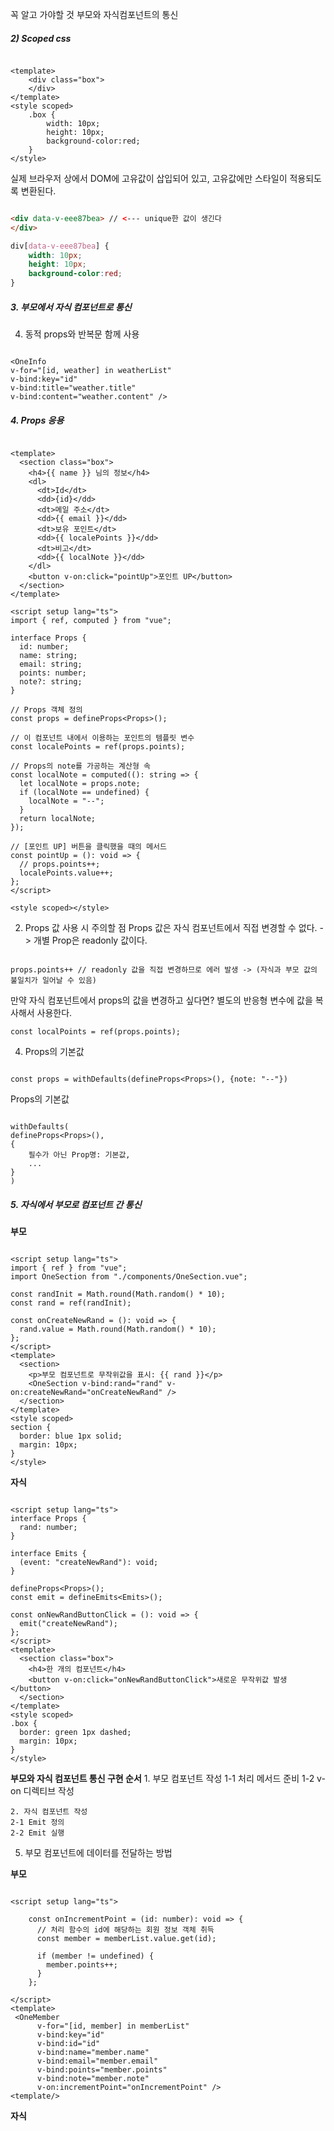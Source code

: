 꼭 알고 가야할 것
부모와 자식컴포넌트의 통신

##### 2) Scoped css
```vue

<template>
	<div class="box">
	</div>
</template>
<style scoped>
	.box {
		width: 10px;
		height: 10px;
		background-color:red;
	}
</style>

```

실제 브라우저 상에서 DOM에 고유값이 삽입되어 있고, 고유값에만 스타일이 적용되도록 변환된다.

```html

<div data-v-eee87bea> // <--- unique한 값이 생긴다
</div>

```

```css
div[data-v-eee87bea] {
	width: 10px;
	height: 10px;
	background-color:red;
}


```

##### 3. 부모에서 자식 컴포넌트로 통신

4) 동적 props와 반복문 함께 사용

```vue

<OneInfo
v-for="[id, weather] in weatherList"
v-bind:key="id"
v-bind:title="weather.title"
v-bind:content="weather.content" />

```

##### 4. Props 응용

```vue

<template>
  <section class="box">
    <h4>{{ name }} 님의 정보</h4>
    <dl>
      <dt>Id</dt>
      <dd>{id}</dd>
      <dt>메일 주소</dt>
      <dd>{{ email }}</dd>
      <dt>보유 포인트</dt>
      <dd>{{ localePoints }}</dd>
      <dt>비고</dt>
      <dd>{{ localNote }}</dd>
    </dl>
    <button v-on:click="pointUp">포인트 UP</button>
  </section>
</template>

<script setup lang="ts">
import { ref, computed } from "vue";

interface Props {
  id: number;
  name: string;
  email: string;
  points: number;
  note?: string;
}

// Props 객체 정의
const props = defineProps<Props>();

// 이 컴포넌트 내에서 이용하는 포인트의 템플릿 변수
const localePoints = ref(props.points);

// Props의 note를 가공하는 계산형 속
const localNote = computed((): string => {
  let localNote = props.note;
  if (localNote == undefined) {
    localNote = "--";
  }
  return localNote;
});

// [포인트 UP] 버튼을 클릭했을 때의 메서드
const pointUp = (): void => {
  // props.points++;
  localePoints.value++;
};
</script>

<style scoped></style>

```

2) Props 값 사용 시 주의할 점
	Props 값은 자식 컴포넌트에서 직접 변경할 수 없다.
	-> 개별 Prop은 readonly 값이다.

```vue

props.points++ // readonly 값을 직접 변경하므로 에러 발생 -> (자식과 부모 값의 불일치가 일어날 수 있음)

```

만약 자식 컴포넌트에서 props의 값을 변경하고 싶다면?
	별도의 반응형 변수에 값을 복사해서 사용한다.

```vue
const localPoints = ref(props.points);
```


4) Props의 기본값
```vue

const props = withDefaults(defineProps<Props>(), {note: "--"})

```

Props의 기본값
```vue

withDefaults(
defineProps<Props>(),
{
	필수가 아닌 Prop명: 기본값,
	...
}
)

```

##### 5. 자식에서 부모로 컴포넌트 간 통신

**부모**
```vue

<script setup lang="ts">
import { ref } from "vue";
import OneSection from "./components/OneSection.vue";

const randInit = Math.round(Math.random() * 10);
const rand = ref(randInit);

const onCreateNewRand = (): void => {
  rand.value = Math.round(Math.random() * 10);
};
</script>
<template>
  <section>
    <p>부모 컴포넌트로 무작위값을 표시: {{ rand }}</p>
    <OneSection v-bind:rand="rand" v-on:createNewRand="onCreateNewRand" />
  </section>
</template>
<style scoped>
section {
  border: blue 1px solid;
  margin: 10px;
}
</style>

```

**자식**
```vue

<script setup lang="ts">
interface Props {
  rand: number;
}

interface Emits {
  (event: "createNewRand"): void;
}

defineProps<Props>();
const emit = defineEmits<Emits>();

const onNewRandButtonClick = (): void => {
  emit("createNewRand");
};
</script>
<template>
  <section class="box">
    <h4>한 개의 컴포넌트</h4>
    <button v-on:click="onNewRandButtonClick">새로운 무작위값 발생</button>
  </section>
</template>
<style scoped>
.box {
  border: green 1px dashed;
  margin: 10px;
}
</style>

```

**부모와 자식 컴포넌트 통신 구현 순서**
	1. 부모 컴포넌트 작성
	1-1 처리 메서드 준비
	1-2 v-on 디렉티브 작성
	
	2. 자식 컴포넌트 작성
	2-1 Emit 정의
	2-2 Emit 실행

5) 부모 컴포넌트에 데이터를 전달하는 방법

**부모**
```vue

<script setup lang="ts">

	const onIncrementPoint = (id: number): void => {
	  // 처리 함수의 id에 해당하는 회원 정보 객체 취득
	  const member = memberList.value.get(id);
	
	  if (member != undefined) {
	    member.points++;
	  }
	};

</script>
<template>
 <OneMember
      v-for="[id, member] in memberList"
      v-bind:key="id"
      v-bind:id="id"
      v-bind:name="member.name"
      v-bind:email="member.email"
      v-bind:points="member.points"
      v-bind:note="member.note"
      v-on:incrementPoint="onIncrementPoint" />
<template/>

```

**자식**
```vue
```